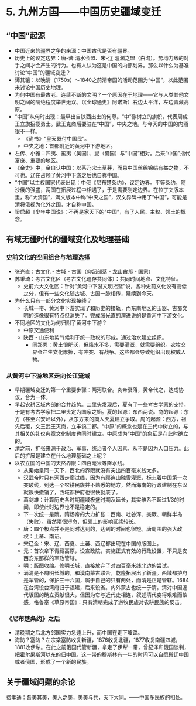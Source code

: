 # 5. 九州方国——中国历史疆域变迁
## “中国”起源
- 中国近来的疆界之争的来源：中国古代是否有疆界。
- 历史上的议定边界：唐-蕃 清水会盟、宋-辽 澶渊之盟（白沟）。势均力敌的对手之间才会产生的行为。也有人认为这是中国的内部划界。那么以什么为基准讨论“中国”的疆域变迁？
- 谭其骧：以晚清（1750s）～1840之前清帝国的活动范围为“中国”，以此范围来讨论中国历史地理。
- 为何中国有最古老、连续不断的文明？一个原因在于地理——它与人类其他文明之间的隔绝程度举世无双。（《全球通史》阿诺斯）右边太平洋，左边青藏高原。
- “中国”从何时出现：最早出自陕西出土的何尊。“中”像树立的旗帜，代表周成王立旗招揽勇士。武王克商后要驻在“中国”，中央之地。与今天的中国的内涵很不一样。
    - 《尚书》“皇天既付中国民”。
    - 中央之地：首都附近的黄河中下游地区。  
- 左传、小雅：四夷、蛮夷（吴国）、叟（蜀国）与“中国”相对。后来“中国”指代富庶、重要的地区。
- 《金史》中，金自认中国：以茶乃宋土草芽，而易中国丝绵锦绢有益之物，不可也。辽在占领了黄河中下游之后也自称中国。
- “中国”以主权国家代表出现：中俄《尼布楚条约》，议定边界。平等条约，随沙俄的强盛，两国在拓展过程中相遇了，于是需要划定边界。在拉丁文版本里，称“大清国”，满文版本中称“中央之国”，汉文界碑中用了“中国”，可能是清将俄视为化外之国，才自称中国。
- 梁启超《少年中国说》：不再是家天下的“中国”，有了人民、主权、领土的概念。
## 有域无疆时代的疆域变化及地理基础
### 史前文化的空间组合与地理选择
- 张光直：古文化 - 古城 - 古国（仰韶部落 - 龙山酋邦 - 国家）
- 苏秉琦：考古文化区（考古文化遗存共同体）：共同时间地点、文化特征。
    - 史前六大文化区：针对“黄河中下游文明摇篮”说，各种史前文化没有高低之分，但有一些文化随古城、古国一脉相传，延续到今天。
- 为什么只有一部分文化实现接续？
    - 长城一带、黄河中下游实现了和历史的接轨，而东南地区的玉器、古蜀文明的造像很有特点但消失了。完成张光直的演进说的是黄河中下游文化。
- 不同地区的文化为何归附了黄河中下游？
    - 中原交通便利
    - 陕西 - 山东地势气候利于统一政权的形成。通过治水建立组织。
        - 同郑恩：黄土很肥沃，但降水不多，需要灌溉，就需要组织。农牧交界会产生文化摩擦，有冲突、有战争。这些都会导致组织出现权威人物。
### 从黄河中下游地区走向长江流域
- 早期疆域变迁的第一个重要步骤：两河联合。炎帝衰落，黄帝代之，达成协议，合为一体。
- 早起农耕区域内部的合并趋势。二里头发现后，夏有了一些考古学家的支持，于是有考古学家把二里头定为国家之始。夏的起源：东西两说。商的起源：东方（甚至兴安岭以外），从东方来的商人灭夏建立争取。周的起源：西方，祖先后稷，文王武王灭商，立丰镐二都。“中原”的概念也是在三代中树立的，与其相关的礼仪典章文化制度也同时建立。中原成为“中国”的象征是在此时确立的。
- 清之前，扩张来源于政治、军事、统治者个人因素，从不是因为人口压力。此后的扩展是建立在什么地理基础之上呢？
- 以农立国的中国的天然界限：四百毫米等降水线。
    - 从秦始皇同一天下，西北的界限就没有突出四百毫米线太多。
    - 汉武帝时只有河西走廊过线，因为有祁连山融雪灌溉，标志着中国第一次突破线，到达一个农耕民族并不熟悉的地方，然而海南的行政建制在东汉就很快撤销了，西域都护府也很快就废了。
    - 葛剑雄：计算历史各时期疆域极盛时期及延长，其实维系不超过1/3的时间，即使此时边界也不是稳定的。
    - 下一次统一是隋。隋炀帝的大力扩张：西南、吐谷浑、突厥、朝鲜半岛（失败）。虽然隋很短命，但领土的影响延续较长。
    - 唐：四个极点并不是同时达到的，达到的时间也很短。唐周围的强大政权：土蕃、南诏。
    - 宋辽金：宋、辽、西夏、土蕃、西辽都出现在中国的版图上。
    - 元：首次拿下青藏高原，设宣政院，实施正式有效的行政设置，不只是安西安东那样的军政管辖。
    - 明：版图收缩。修明长城，直接放弃了对四百毫米线北边的尝试。
    - 满清是不屑明长城的，和漠南蒙古联合，乾隆拓展出了新疆。西域都护府是军管的，保护三十六国，属于自己的只有两处，而清是正是管辖。1684在台湾设台湾府归于福建，后来设省。内外蒙古也统一于清。清对中国近代版图的确立贡献很大，但因为它与近代史相连，叙述清代变得艰难而敏感。格鲁塞《草原帝国》：只有清朝完成了游牧民族对农耕民族的反击。
### 《尼布楚条约》之后
- 清晚期之后北方邻国实力急速上升，而中国在走下坡路。
- 海防？塞防？左宗棠塞防收复新疆，1876收复北疆，1877收复南疆四城，1881收伊犁。在此之前俄国代管新疆，拿走了伊犁一带，曾纪泽和俄国谈判，把霍尔果斯河以东的归中国。这一带的穆斯林有一年的时间可以自愿搬迁中国或者俄国，形成了一个新的民族。
## 关于疆域问题的余论
费孝通：各美其美，美人之美，美美与共，天下大同。——中国多民族的相处。